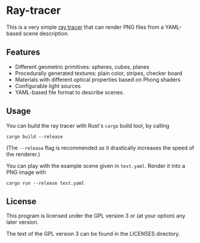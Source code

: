 <!--
SPDX-FileCopyrightText: 2019–2021 Felix Gruber

SPDX-License-Identifier: GPL-3.0-or-later
-->

# Ray-tracer

This is a very simple [ray tracer](https://en.wikipedia.org/wiki/Ray_tracing_(graphics)) that can render PNG files from a YAML-based scene description.

## Features

* Different geometric primitives: spheres, cubes, planes
* Procedurally generated textures: plain color, stripes, checker board
* Materials with different optical properties based on Phong shaders
* Configurable light sources
* YAML-based file format to describe scenes.

## Usage

You can build the ray tracer with Rust's `cargo` build tool, by calling
```
cargo build --release
```
(The `--release` flag is recommended as it drastically increases the speed of the renderer.)

You can play with the example scene given in `test.yaml`. Render it into
a PNG image with
```
cargo run --release test.yaml
```

## License

This program is licensed under the GPL version 3 or (at your option)
any later version.

The text of the GPL version 3 can be found in the LICENSES directory.
